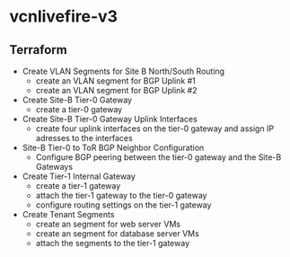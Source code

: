 # vcnlivefire-v3

## Terraform

- Create VLAN Segments for Site B North/South Routing
    - create an VLAN segment for BGP Uplink #1
    - create an VLAN segment for BGP Uplink #2
- Create Site-B Tier-0 Gateway
    - create a tier-0 gateway
- Create Site-B Tier-0 Gateway Uplink Interfaces
    - create four uplink interfaces on the tier-0 gateway and assign IP adresses to the interfaces
- Site-B Tier-0 to ToR BGP Neighbor Configuration
    - Configure BGP peering between the tier-0 gateway and the Site-B Gateways
- Create Tier-1 Internal Gateway
    - create a tier-1 gateway
    - attach the tier-1 gateway to the tier-0 gateway
    - configure routing settings on the tier-1 gateway
- Create Tenant Segments
    - create an segment for web server VMs
    - create an segment for database server VMs
    - attach the segments to the tier-1 gateway
